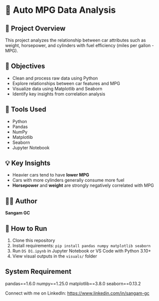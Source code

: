 # 🚗 Auto MPG Data Analysis

## 📄 Project Overview
This project analyzes the relationship between car attributes such as weight, horsepower, and cylinders with fuel efficiency (miles per gallon - MPG).

## 🎯 Objectives
- Clean and process raw data using Python
- Explore relationships between car features and MPG
- Visualize data using Matplotlib and Seaborn
- Identify key insights from correlation analysis

## 🧰 Tools Used
- Python  
- Pandas  
- NumPy  
- Matplotlib  
- Seaborn  
- Jupyter Notebook  

## 💡 Key Insights
- Heavier cars tend to have **lower MPG**
- Cars with more cylinders generally consume more fuel
- **Horsepower** and **weight** are strongly negatively correlated with MPG

## 👨‍💻 Author
**Sangam GC**




## 🧩 How to Run
1. Clone this repository  
2. Install requirements: `pip install pandas numpy matplotlib seaborn`  
3. Run `DS D1.ipynb` in Jupyter Notebook or VS Code with Python 3.10+  
4. View visual outputs in the `visuals/` folder  


## System Requirement
pandas==1.6.0
numpy==1.25.0
matplotlib==3.8.0
seaborn==0.13.2


Connect with me on LinkedIn: https://www.linkedin.com/in/sangam-gc

